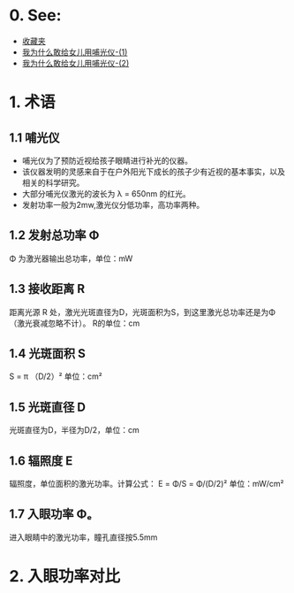 # 0. See:
  - [收藏夹](https://www.zhihu.com/collection/751819741)    
  - [我为什么敢给女儿用哺光仪-(1)](https://www.zhihu.com/zvideo/1389574125518639104)   
  - [我为什么敢给女儿用哺光仪-(2)](https://www.zhihu.com/zvideo/1389575207279968256)   

# 1. 术语
## 1.1 哺光仪   
  - 哺光仪为了预防近视给孩子眼睛进行补光的仪器。
  - 该仪器发明的灵感来自于在户外阳光下成长的孩子少有近视的基本事实，以及相关的科学研究。
  - 大部分哺光仪激光的波长为 λ = 650nm 的红光。
  - 发射功率一般为2mw,激光仪分低功率，高功率两种。
     
## 1.2 发射总功率 Φ 
Φ 为激光器输出总功率，单位：mW
    
## 1.3 接收距离 R
距离光源 R 处，激光光斑直径为D，光斑面积为S，到这里激光总功率还是为Φ（激光衰减忽略不计）。
R的单位：cm
    
## 1.4 光斑面积 S
S = π （D/2）²
单位：cm²
   
## 1.5 光斑直径 D
光斑直径为D，半径为D/2，单位：cm
   
## 1.6 辐照度 E
辐照度，单位面积的激光功率。计算公式：
E = Φ/S = Φ/(D/2)²
单位：mW/cm²
   
## 1.7 入眼功率 Φₑ
进入眼睛中的激光功率，瞳孔直径按5.5mm

# 2. 入眼功率对比
